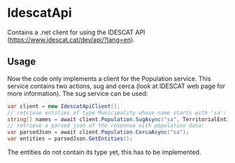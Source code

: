 # IdescatApi
Contains a .net client for using the IDESCAT API (https://www.idescat.cat/dev/api/?lang=en).

## Usage
Now the code only implements a client for the Population service.
This service contains two actions, sug and cerca (look  at IDESCAT web page for more information). 
The sug service can be used:
```c#
var client = new IdescatApiClient();
// retrieve entities of type Municipality whose name starts with 'sa':
string[] names = await client.Population.SugAsync("sa", TerritorialEntity.Municipality);
// retrieve a parsed json of the response with population data:
var parsedJson = await client.Population.CercaAsync("sa");
var entities = parsedJson.GetEntities();
```
The entities do not contain its type yet, this has to be implemented.
